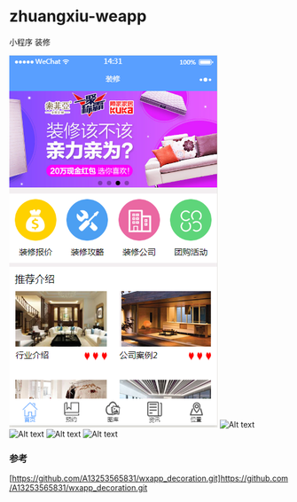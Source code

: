 # zhuangxiu-weapp
小程序 装修


![Alt text](https://github.com/shawn2016/zhuangxiu-weapp/blob/master/images/galler/01.jpg "Optional title")
![Alt text](https://github.com/shawn2016/zhuangxiu-weapp/blob/master/images/galler/02.jpg "Optional title")
![Alt text](https://github.com/shawn2016/zhuangxiu-weapp/blob/master/images/galler/03.jpg "Optional title")
![Alt text](https://github.com/shawn2016/zhuangxiu-weapp/blob/master/images/galler/04.jpg "Optional title")
![Alt text](https://github.com/shawn2016/zhuangxiu-weapp/blob/master/images/galler/05.jpg "Optional title")

### 参考

[https://github.com/A13253565831/wxapp_decoration.git]https://github.com/A13253565831/wxapp_decoration.git